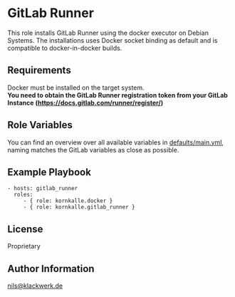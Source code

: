 GitLab Runner
=========

This role installs GitLab Runner using the docker executor on Debian Systems.
The installations uses Docker socket binding as default and is compatible to docker-in-docker builds.

Requirements
------------

Docker must be installed on the target system.  
**You need to obtain the GitLab Runner registration token from your GitLab Instance (https://docs.gitlab.com/runner/register/)**

Role Variables
--------------

You can find an overview over all available variables in [defaults/main.yml](defaults/main.yml), naming matches the GitLab variables as close as possible.

Example Playbook
----------------

    - hosts: gitlab_runner
      roles:
         - { role: kornkalle.docker }
         - { role: kornkalle.gitlab_runner }

License
-------

Proprietary

Author Information
------------------

nils@klackwerk.de
